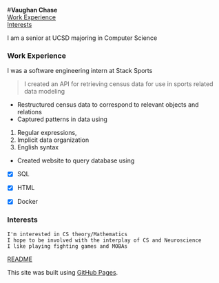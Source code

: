 #**Vaughan Chase**\
[Work Experience](#workexperience)\
[Interests](#interests)

I am a senior at UCSD majoring in Computer Science














### Work Experience
I was a software engineering intern at Stack Sports 

>I created an API for retrieving census data for use in sports related data modeling
- Restructured census data to correspond to relevant objects and relations
- Captured patterns in data using 
1. Regular expressions, 
2. Implicit data organization
3. English syntax
- Created website to query database using
- [x] SQL
- [x] HTML
- [x] Docker 











### Interests
```
I'm interested in CS theory/Mathematics
I hope to be involved with the interplay of CS and Neuroscience
I like playing fighting games and MOBAs
```

[README](README.md)

This site was built using [GitHub Pages](https://pages.github.com/).


